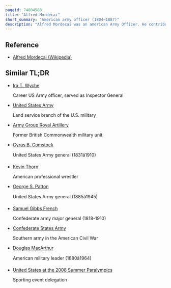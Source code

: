 ```yaml
---
pageid: 74004583
title: "Alfred Mordecai"
short_summary: "American army officer (1804–1887)"
description: "Alfred Mordecai was an american Army Officer. He contributed to the united States' military Development especially in the Area of Artillery Research and Writing. He was instrumental in the united States Adoption of the 12-pounder Napoleon M1857. Mordecai served as Diplomat for his Country but resigned from the Start of the civil War rather than fighting for either Side. He was one of the first jewish Americans to choose the Army as a Career."
---
```


## Reference

- [Alfred Mordecai (Wikipedia)](https://en.wikipedia.org/?curid=74004583)

## Similar TL;DR

- [Ira T. Wyche](/tldr/en/ira-t-wyche)

  Career US Army officer, served as Inspector General

- [United States Army](/tldr/en/united-states-army)

  Land service branch of the U.S. military

- [Army Group Royal Artillery](/tldr/en/army-group-royal-artillery)

  Former British Commonwealth military unit

- [Cyrus B. Comstock](/tldr/en/cyrus-b-comstock)

  United States Army general (1831â1910)

- [Kevin Thorn](/tldr/en/kevin-thorn)

  American professional wrestler

- [George S. Patton](/tldr/en/george-s-patton)

  United States Army general (1885â1945)

- [Samuel Gibbs French](/tldr/en/samuel-gibbs-french)

  Confederate army major general (1818-1910)

- [Confederate States Army](/tldr/en/confederate-states-army)

  Southern army in the American Civil War

- [Douglas MacArthur](/tldr/en/douglas-macarthur)

  American military leader (1880â1964)

- [United States at the 2008 Summer Paralympics](/tldr/en/united-states-at-the-2008-summer-paralympics)

  Sporting event delegation
